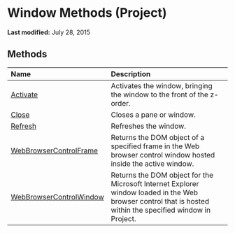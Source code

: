 
# Window Methods (Project)

 **Last modified:** July 28, 2015


## Methods



|**Name**|**Description**|
|:-----|:-----|
| [Activate](95b97794-89d4-2e0f-b9b1-12cddb38ffbb.md)|Activates the window, bringing the window to the front of the z-order.|
| [Close](820f202b-d609-02e6-eff4-3368b9f93dd5.md)|Closes a pane or window.|
| [Refresh](4de21b9c-8dd9-e07d-3e87-c60c652c3804.md)|Refreshes the window.|
| [WebBrowserControlFrame](29be55e7-02eb-d382-4759-4e1345381db8.md)|Returns the DOM object of a specified frame in the Web browser control window hosted inside the active window.|
| [WebBrowserControlWindow](30750469-9687-3cb1-e47a-10e6d128463c.md)|Returns the DOM object for the Microsoft Internet Explorer window loaded in the Web browser control that is hosted within the specified window in Project.|
